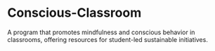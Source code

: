 # Conscious-Classroom
A program that promotes mindfulness and conscious behavior in classrooms, offering resources for student-led sustainable initiatives.
